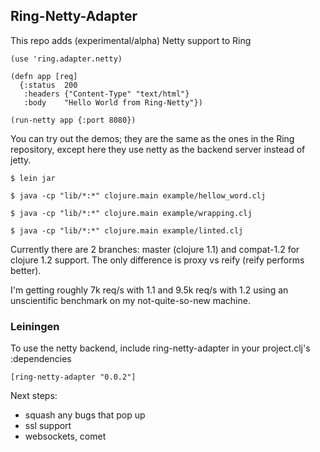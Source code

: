 ## Ring-Netty-Adapter

This repo adds (experimental/alpha) Netty support to Ring

    (use 'ring.adapter.netty)

    (defn app [req]
      {:status  200
       :headers {"Content-Type" "text/html"}
       :body    "Hello World from Ring-Netty"})
    
    (run-netty app {:port 8080})


You can try out the demos; they are the same as the ones in the Ring repository, except here they use netty as the backend server instead of jetty.

    $ lein jar

    $ java -cp "lib/*:*" clojure.main example/hellow_word.clj

    $ java -cp "lib/*:*" clojure.main example/wrapping.clj

    $ java -cp "lib/*:*" clojure.main example/linted.clj


Currently there are 2 branches: master (clojure 1.1) and compat-1.2 for clojure 1.2 support.  The only difference is proxy vs reify (reify performs better).

I'm getting roughly 7k req/s with 1.1 and 9.5k req/s with 1.2 using an unscientific benchmark on my not-quite-so-new machine.

### Leiningen

To use the netty backend, include ring-netty-adapter in your project.clj's :dependencies

    [ring-netty-adapter "0.0.2"]


Next steps: 

* squash any bugs that pop up
* ssl support
* websockets, comet
